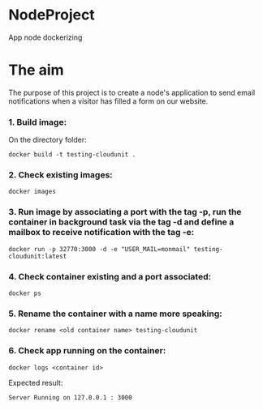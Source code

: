 # NodeProject
App node dockerizing

# The aim
The purpose of this project is to create a node's application to send email notifications 
when a visitor has filled a form on our website.

### 1. Build image: 
On the directory folder:
```
docker build -t testing-cloudunit .
```

### 2. Check existing images: 
```
docker images
```

### 3. Run image by associating a port with the tag -p, run the container in background task via the tag -d and define a mailbox to receive notification with the tag -e:
```
docker run -p 32770:3000 -d -e "USER_MAIL=monmail" testing-cloudunit:latest
```

### 4. Check container existing and a port associated:
```
docker ps
```

### 5. Rename the container with a name more speaking:
```
docker rename <old container name> testing-cloudunit
```

### 6. Check app running on the container: 
```
docker logs <container id>
```
Expected result:
```
Server Running on 127.0.0.1 : 3000
```
